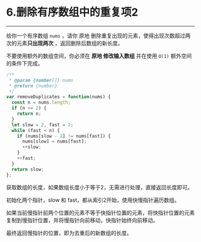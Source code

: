 # 6.删除有序数组中的重复项2

---

给你一个有序数组 `nums` ，请你 原地 删除重复出现的元素，使得出现次数超过两次的元素**只出现两次** ，返回删除后数组的新长度。

不要使用额外的数组空间，你必须在 **原地 修改输入数组** 并在使用 `O(1)` 额外空间的条件下完成。

```js
/**
 * @param {number[]} nums
 * @return {number}
 */
var removeDuplicates = function(nums) {
  const n = nums.length;
  if (n <= 2) {
    return n;
  }
  let slow = 2, fast = 2;
  while (fast < n) {
    if (nums[slow - 2] != nums[fast]) {
      nums[slow] = nums[fast];
      ++slow;
    }
    ++fast;
  }
  return slow;
};
```

获取数组的长度，如果数组长度小于等于2，无需进行处理，直接返回长度即可。

初始化两个指针，slow 和 fast，都从索引2开始，使用快慢指针遍历数组。

如果当前慢指针前两个位置的元素不等于快指针位置的元素，将快指针位置的元素复制到慢指针位置，并将慢指针向前移动，快指针始终向前移动。

最终返回慢指针的位置，即为去重后的新数组的长度。

